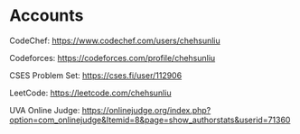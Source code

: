 # Accounts

CodeChef: https://www.codechef.com/users/chehsunliu

Codeforces: https://codeforces.com/profile/chehsunliu

CSES Problem Set: https://cses.fi/user/112906

LeetCode: https://leetcode.com/chehsunliu

UVA Online Judge: https://onlinejudge.org/index.php?option=com_onlinejudge&Itemid=8&page=show_authorstats&userid=71360
